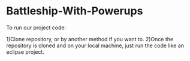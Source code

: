 # Battleship-With-Powerups
To run our project code:

1)Clone repository, or by another method if you want to.
2)Once the repository is cloned and on your local machine, just run the code like an eclipse project.